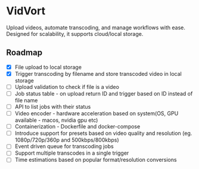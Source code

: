 # VidVort

Upload videos, automate transcoding, and manage workflows with ease. Designed for scalability, it supports cloud/local storage.

## Roadmap

- [x] File upload to local storage
- [x] Trigger transcoding by filename and store transcoded video in local storage
- [ ] Upload validation to check if file is a video 
- [ ] Job status table - on upload return ID and trigger based on ID instead of file name
- [ ] API to list jobs with their status
- [ ] Video encoder - hardware acceleration based on system(OS, GPU available - macos, nvidia gpu etc)
- [ ] Containerization - Dockerfile and docker-compose
- [ ] Introduce support for presets based on video quality and resolution (eg. 1080p/720p/360p and 500kbps/800kbps)
- [ ] Event driven queue for transcoding jobs
- [ ] Support multiple transcodes in a single trigger
- [ ] Time estimations based on popular format/resolution conversions